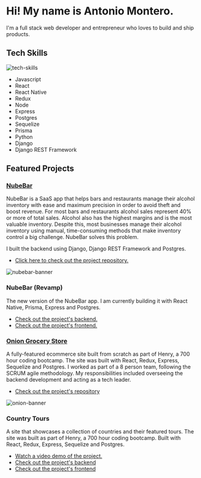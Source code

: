 # Hi! My name is Antonio Montero.
I'm a full stack web developer and entrepreneur who loves to build and ship products.

## Tech Skills
![tech-skills](https://user-images.githubusercontent.com/13739454/124678033-5a305400-de87-11eb-9276-c52253de7202.png)

- Javascript
- React
- React Native
- Redux
- Node
- Express
- Postgres
- Sequelize
- Prisma
- Python
- Django
- Django REST Framework

## Featured Projects

### [NubeBar](https://github.com/donmonty/api-nubebar)
NubeBar is a SaaS app that helps bars and restaurants manage their alcohol inventory with ease and maximum precision in order to avoid theft and boost revenue. For most bars and restaurants alcohol sales represent 40% or more of total sales. Alcohol also has the highest margins and is the most valuable inventory. Despite this, most businesses manage their alcohol inventory using manual, time-consuming methods that make inventory control a big challenge. NubeBar solves this problem.

I built the backend using Django, Django REST Framework and Postgres.

- [Click here to check out the project repository.](https://github.com/donmonty/api-nubebar)

![nubebar-banner](https://user-images.githubusercontent.com/13739454/124403144-78b51480-dcfa-11eb-8778-213888aa7652.png)


### NubeBar (Revamp)
The new version of the NubeBar app. I am currently building it with React Native, Prisma, Express and Postgres.

- [Check out the project's backend.](https://github.com/donmonty/backend-nubebar)
- [Check out the project's frontend.](https://github.com/donmonty/frontend-nubebar)

### [Onion Grocery Store](https://github.com/theoradicella/Final-Project)
A fully-featured ecommerce site built from scratch as part of Henry, a 700 hour coding bootcamp. The site was built with React, Redux, Express, Sequelize and Postgres. I worked as part of a 8 person team, following the SCRUM agile methodology. My responsibilities included overseeing the backend development and acting as a tech leader.

- [Check out the project's repository](https://github.com/theoradicella/Final-Project)

![onion-banner](https://user-images.githubusercontent.com/13739454/124404071-ecf1b700-dcfe-11eb-8749-aff222bfd52a.png)


### Country Tours
A site that showcases a collection of countries and their featured tours. The site was built as part of Henry, a 700 hour coding bootcamp. Built with React, Redux, Express, Sequelize and Postgres.

- [Watch a video demo of the project.](https://www.loom.com/share/4fdfa21e285d4257a1999f16976889de)
- [Check out the project's backend](https://github.com/donmonty/Countries-Project)
- [Check out the project's frontend](https://github.com/donmonty/countries-frontend)



<!--
**donmonty/donmonty** is a ✨ _special_ ✨ repository because its `README.md` (this file) appears on your GitHub profile.

Here are some ideas to get you started:

- 🔭 I’m currently working on ...
- 🌱 I’m currently learning ...
- 👯 I’m looking to collaborate on ...
- 🤔 I’m looking for help with ...
- 💬 Ask me about ...
- 📫 How to reach me: ...
- 😄 Pronouns: ...
- ⚡ Fun fact: ...
-->
